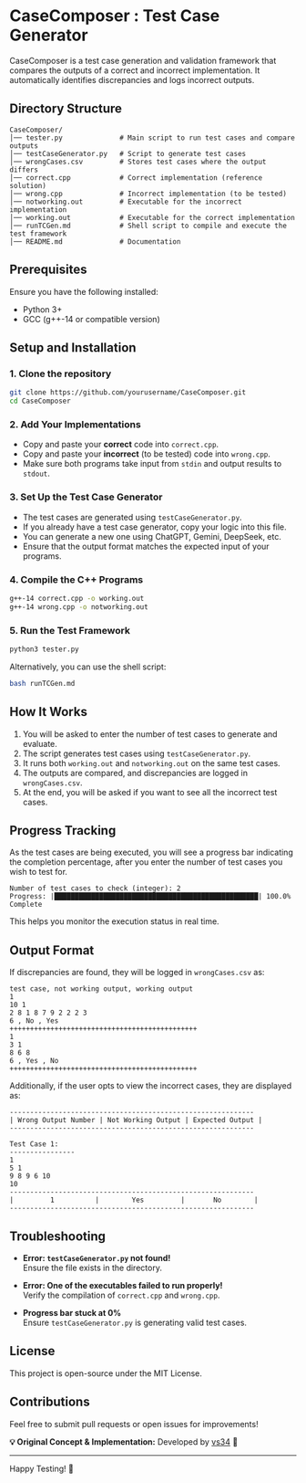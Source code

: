 # CaseComposer : Test Case Generator

CaseComposer is a test case generation and validation framework that compares the outputs of a correct and incorrect implementation. It automatically identifies discrepancies and logs incorrect outputs.

## Directory Structure
```
CaseComposer/
│── tester.py              # Main script to run test cases and compare outputs
│── testCaseGenerator.py   # Script to generate test cases
│── wrongCases.csv         # Stores test cases where the output differs
│── correct.cpp            # Correct implementation (reference solution)
│── wrong.cpp              # Incorrect implementation (to be tested)
│── notworking.out         # Executable for the incorrect implementation
│── working.out            # Executable for the correct implementation
│── runTCGen.md            # Shell script to compile and execute the test framework
│── README.md              # Documentation
```

## Prerequisites
Ensure you have the following installed:
- Python 3+
- GCC (g++-14 or compatible version)

## Setup and Installation
### 1. Clone the repository
```bash
git clone https://github.com/yourusername/CaseComposer.git
cd CaseComposer
```

### 2. Add Your Implementations
- Copy and paste your **correct** code into `correct.cpp`.
- Copy and paste your **incorrect** (to be tested) code into `wrong.cpp`.
- Make sure both programs take input from `stdin` and output results to `stdout`.

### 3. Set Up the Test Case Generator
- The test cases are generated using `testCaseGenerator.py`.
- If you already have a test case generator, copy your logic into this file.
- You can generate a new one using ChatGPT, Gemini, DeepSeek, etc.
- Ensure that the output format matches the expected input of your programs.

### 4. Compile the C++ Programs
```bash
g++-14 correct.cpp -o working.out
g++-14 wrong.cpp -o notworking.out
```

### 5. Run the Test Framework
```bash
python3 tester.py
```
Alternatively, you can use the shell script:
```bash
bash runTCGen.md
```

## How It Works
1. You will be asked to enter the number of test cases to generate and evaluate.
2. The script generates test cases using `testCaseGenerator.py`.
3. It runs both `working.out` and `notworking.out` on the same test cases.
4. The outputs are compared, and discrepancies are logged in `wrongCases.csv`.
5. At the end, you will be asked if you want to see all the incorrect test cases.

## Progress Tracking

As the test cases are being executed, you will see a progress bar indicating the completion percentage, after you enter the number of test cases you wish to test for.  
```
Number of test cases to check (integer): 2
Progress: |██████████████████████████████████████████████████| 100.0% Complete
```
This helps you monitor the execution status in real time.  

## Output Format
If discrepancies are found, they will be logged in `wrongCases.csv` as:
```
test case, not working output, working output
1
10 1
2 8 1 8 7 9 2 2 2 3
6 , No , Yes 
++++++++++++++++++++++++++++++++++++++++++++++
1
3 1
8 6 8
6 , Yes , No 
++++++++++++++++++++++++++++++++++++++++++++++
```
Additionally, if the user opts to view the incorrect cases, they are displayed as:
```
------------------------------------------------------------
| Wrong Output Number | Not Working Output | Expected Output |
------------------------------------------------------------

Test Case 1:
----------------
1
5 1
9 8 9 6 10
10
------------------------------------------------------------
|         1          |        Yes         |       No        |
------------------------------------------------------------
```

## Troubleshooting
- **Error: `testCaseGenerator.py` not found!**  
  Ensure the file exists in the directory.

- **Error: One of the executables failed to run properly!**  
  Verify the compilation of `correct.cpp` and `wrong.cpp`.

- **Progress bar stuck at 0%**  
  Ensure `testCaseGenerator.py` is generating valid test cases.

## License
This project is open-source under the MIT License.

## Contributions
Feel free to submit pull requests or open issues for improvements!

**💡 Original Concept & Implementation:** Developed by [vs34](https://github.com/vs34) 🎯  


---
Happy Testing! 🚀
